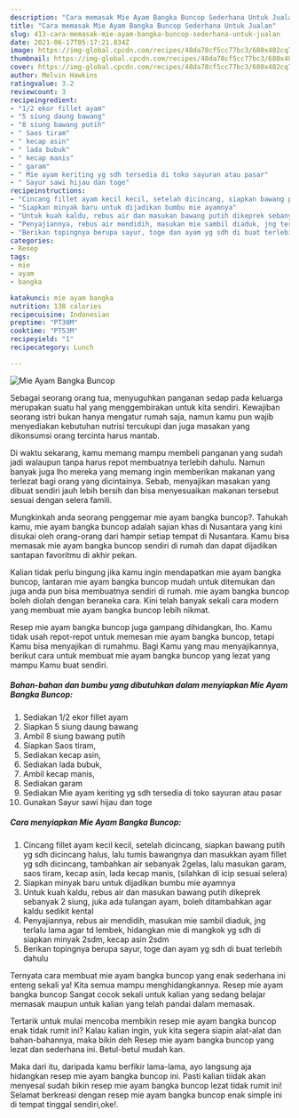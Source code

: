 ```yaml
---
description: "Cara memasak Mie Ayam Bangka Buncop Sederhana Untuk Jualan"
title: "Cara memasak Mie Ayam Bangka Buncop Sederhana Untuk Jualan"
slug: 413-cara-memasak-mie-ayam-bangka-buncop-sederhana-untuk-jualan
date: 2021-06-17T05:17:21.834Z
image: https://img-global.cpcdn.com/recipes/48da78cf5cc77bc3/680x482cq70/mie-ayam-bangka-buncop-foto-resep-utama.jpg
thumbnail: https://img-global.cpcdn.com/recipes/48da78cf5cc77bc3/680x482cq70/mie-ayam-bangka-buncop-foto-resep-utama.jpg
cover: https://img-global.cpcdn.com/recipes/48da78cf5cc77bc3/680x482cq70/mie-ayam-bangka-buncop-foto-resep-utama.jpg
author: Melvin Hawkins
ratingvalue: 3.2
reviewcount: 3
recipeingredient:
- "1/2 ekor fillet ayam"
- "5 siung daung bawang"
- "8 siung bawang putih"
- " Saos tiram"
- " kecap asin"
- " lada bubuk"
- " kecap manis"
- " garam"
- " Mie ayam keriting yg sdh tersedia di toko sayuran atau pasar"
- " Sayur sawi hijau dan toge"
recipeinstructions:
- "Cincang fillet ayam kecil kecil, setelah dicincang, siapkan bawang putih yg sdh dicincang halus, lalu tumis bawangnya dan masukkan ayam fillet yg sdh dicincang, tambahkan air sebanyak 2gelas, lalu masukan garam, saos tiram, kecap asin, lada kecap manis, (silahkan di icip sesuai selera)"
- "Siapkan minyak baru untuk dijadikan bumbu mie ayamnya"
- "Untuk kuah kaldu, rebus air dan masukan bawang putih dikeprek sebanyak 2 siung, juka ada tulangan ayam, boleh ditambahkan agar kaldu sedikit kental"
- "Penyajiannya, rebus air mendidih, masukan mie sambil diaduk, jng terlalu lama agar td lembek, hidangkan mie di mangkok yg sdh di siapkan minyak 2sdm, kecap asin 2sdm"
- "Berikan topingnya berupa sayur, toge dan ayam yg sdh di buat terlebih dahulu"
categories:
- Resep
tags:
- mie
- ayam
- bangka

katakunci: mie ayam bangka 
nutrition: 138 calories
recipecuisine: Indonesian
preptime: "PT30M"
cooktime: "PT53M"
recipeyield: "1"
recipecategory: Lunch

---
```



![Mie Ayam Bangka Buncop](https://img-global.cpcdn.com/recipes/48da78cf5cc77bc3/680x482cq70/mie-ayam-bangka-buncop-foto-resep-utama.jpg)

Sebagai seorang orang tua, menyuguhkan panganan sedap pada keluarga merupakan suatu hal yang menggembirakan untuk kita sendiri. Kewajiban seorang istri bukan hanya mengatur rumah saja, namun kamu pun wajib menyediakan kebutuhan nutrisi tercukupi dan juga masakan yang dikonsumsi orang tercinta harus mantab.

Di waktu  sekarang, kamu memang mampu membeli panganan yang sudah jadi walaupun tanpa harus repot membuatnya terlebih dahulu. Namun banyak juga lho mereka yang memang ingin memberikan makanan yang terlezat bagi orang yang dicintainya. Sebab, menyajikan masakan yang dibuat sendiri jauh lebih bersih dan bisa menyesuaikan makanan tersebut sesuai dengan selera famili. 



Mungkinkah anda seorang penggemar mie ayam bangka buncop?. Tahukah kamu, mie ayam bangka buncop adalah sajian khas di Nusantara yang kini disukai oleh orang-orang dari hampir setiap tempat di Nusantara. Kamu bisa memasak mie ayam bangka buncop sendiri di rumah dan dapat dijadikan santapan favoritmu di akhir pekan.

Kalian tidak perlu bingung jika kamu ingin mendapatkan mie ayam bangka buncop, lantaran mie ayam bangka buncop mudah untuk ditemukan dan juga anda pun bisa membuatnya sendiri di rumah. mie ayam bangka buncop boleh diolah dengan beraneka cara. Kini telah banyak sekali cara modern yang membuat mie ayam bangka buncop lebih nikmat.

Resep mie ayam bangka buncop juga gampang dihidangkan, lho. Kamu tidak usah repot-repot untuk memesan mie ayam bangka buncop, tetapi Kamu bisa menyajikan di rumahmu. Bagi Kamu yang mau menyajikannya, berikut cara untuk membuat mie ayam bangka buncop yang lezat yang mampu Kamu buat sendiri.

<!--inarticleads1-->

##### Bahan-bahan dan bumbu yang dibutuhkan dalam menyiapkan Mie Ayam Bangka Buncop:

1. Sediakan 1/2 ekor fillet ayam
1. Siapkan 5 siung daung bawang
1. Ambil 8 siung bawang putih
1. Siapkan  Saos tiram,
1. Sediakan  kecap asin,
1. Sediakan  lada bubuk,
1. Ambil  kecap manis,
1. Sediakan  garam
1. Sediakan  Mie ayam keriting yg sdh tersedia di toko sayuran atau pasar
1. Gunakan  Sayur sawi hijau dan toge




<!--inarticleads2-->

##### Cara menyiapkan Mie Ayam Bangka Buncop:

1. Cincang fillet ayam kecil kecil, setelah dicincang, siapkan bawang putih yg sdh dicincang halus, lalu tumis bawangnya dan masukkan ayam fillet yg sdh dicincang, tambahkan air sebanyak 2gelas, lalu masukan garam, saos tiram, kecap asin, lada kecap manis, (silahkan di icip sesuai selera)
1. Siapkan minyak baru untuk dijadikan bumbu mie ayamnya
1. Untuk kuah kaldu, rebus air dan masukan bawang putih dikeprek sebanyak 2 siung, juka ada tulangan ayam, boleh ditambahkan agar kaldu sedikit kental
1. Penyajiannya, rebus air mendidih, masukan mie sambil diaduk, jng terlalu lama agar td lembek, hidangkan mie di mangkok yg sdh di siapkan minyak 2sdm, kecap asin 2sdm
1. Berikan topingnya berupa sayur, toge dan ayam yg sdh di buat terlebih dahulu




Ternyata cara membuat mie ayam bangka buncop yang enak sederhana ini enteng sekali ya! Kita semua mampu menghidangkannya. Resep mie ayam bangka buncop Sangat cocok sekali untuk kalian yang sedang belajar memasak maupun untuk kalian yang telah pandai dalam memasak.

Tertarik untuk mulai mencoba membikin resep mie ayam bangka buncop enak tidak rumit ini? Kalau kalian ingin, yuk kita segera siapin alat-alat dan bahan-bahannya, maka bikin deh Resep mie ayam bangka buncop yang lezat dan sederhana ini. Betul-betul mudah kan. 

Maka dari itu, daripada kamu berfikir lama-lama, ayo langsung aja hidangkan resep mie ayam bangka buncop ini. Pasti kalian tiidak akan menyesal sudah bikin resep mie ayam bangka buncop lezat tidak rumit ini! Selamat berkreasi dengan resep mie ayam bangka buncop enak simple ini di tempat tinggal sendiri,oke!.

